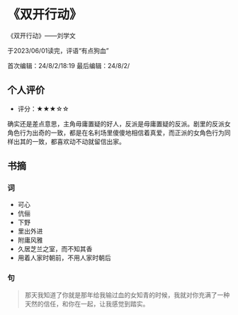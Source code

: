 # 《双开行动》
《双开行动》——刘学文

于2023/06/01读完，评语“有点狗血”

首次编辑：24/8/2/18:19
最后编辑：24/8/2/ 


## 个人评价
- 评分：★★★☆☆

确实还是差点意思，主角毋庸置疑的好人，反派是毋庸置疑的反派。剧里的反派女角色行为出奇的一致，都是在名利场里傻傻地相信着真爱，而正派的女角色行为同样出其的一致，都喜欢动不动就留信出家。

## 书摘
### 词
- 可心
- 伉俪
- 下野
- 里出外进
- 附庸风雅
- 久居芝兰之室，而不知其香
- 用着人家时朝前，不用人家时朝后

### 句
> 那天我知道了你就是那年给我输过血的女知青的时候，我就对你充满了一种天然的信任，和你在一起，让我感觉到踏实。